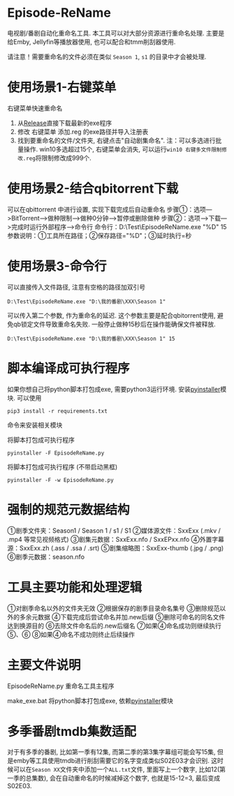 # Episode-ReName
电视剧/番剧自动化重命名工具. 本工具可以对大部分资源进行重命名处理. 主要是给Emby, Jellyfin等播放器使用, 也可以配合和tmm削刮器使用. 

请注意！需要重命名的文件必须在类似 `Season 1`, `s1` 的目录中才会被处理. 


# 使用场景1-右键菜单
右键菜单快速重命名
1. 从[Release](https://github.com/Nriver/Episode-ReName/releases)直接下载最新的exe程序
2. 修改 右键菜单 添加.reg 的exe路径并导入注册表
3. 找到要重命名的文件/文件夹, 右键点击"自动剧集命名". 
注：可以多选进行批量操作. win10多选超过15个, 右键菜单会消失, 可以运行`win10 右键多文件限制修改.reg`将限制修改成999个. 

# 使用场景2-结合qbitorrent下载
可以在qbittorrent 中进行设置, 实现下载完成后自动重命名
步骤①：选项—>BitTorrent—>做种限制—>做种0分钟—>暂停或删除做种
步骤②：选项—>下载—>完成时运行外部程序—>命令行
命令行：D:\Test\EpisodeReName.exe "%D" 15
参数说明：①工具所在路径；②保存路径="%D"；③延时执行=秒

# 使用场景3-命令行
可以直接传入文件路径, 注意有空格的路径加双引号
```
D:\Test\EpisodeReName.exe "D:\我的番剧\XXX\Season 1"
```

可以传入第二个参数, 作为重命名的延迟. 这个参数主要是配合qbitorrent使用, 避免qb锁定文件导致重命名失败. 一般停止做种15秒后在操作能确保文件被释放. 
```
D:\Test\EpisodeReName.exe "D:\我的番剧\XXX\Season 1" 15
```

# 脚本编译成可执行程序
如果你想自己将python脚本打包成exe, 需要python3运行环境.
安装[pyinstaller](https://github.com/pyinstaller/pyinstaller)模块. 
可以使用
```
pip3 install -r requirements.txt
```
命令来安装相关模块

将脚本打包成可执行程序
```
pyinstaller -F EpisodeReName.py
```

将脚本打包成可执行程序 (不带启动黑框)
```
pyinstaller -F -w EpisodeReName.py
```

# 强制的规范元数据结构
①剧季文件夹：Season1 / Season 1 / s1 / S1
②媒体源文件：SxxExx (.mkv / .mp4 等常见视频格式)
③剧集元数据：SxxExx.nfo / SxxEPxx.nfo
④外置字幕源：SxxExx.zh (.ass / .ssa / .srt)
⑤剧集缩略图：SxxExx-thumb (.jpg / .png)
⑥剧季元数据：season.nfo

# 工具主要功能和处理逻辑
①对剧季命名以外的文件夹无效
②根据保存的剧季目录命名集号
③删除规范以外的多余元数据
④下载完成后尝试命名并加.new后缀
⑤删除可命名的同名文件达到换源目的
⑥去除文件命名后的.new后缀名
⑦如果④命名成功则继续执行⑤、⑥
⑧如果④命名不成功则终止后续操作

# 主要文件说明
EpisodeReName.py
重命名工具主程序

make_exe.bat
将python脚本打包成exe, 依赖[pyinstaller](https://github.com/pyinstaller/pyinstaller)模块

# 多季番剧tmdb集数适配
对于有多季的番剧, 比如第一季有12集, 而第二季的第3集字幕组可能会写15集, 但是emby等工具使用tmdb进行削刮需要它的名字变成类似S02E03才会识别. 
这时候可以在`Season XX`文件夹中添加一个`ALL.txt`文件, 里面写上一个数字, 比如12(第一季的总集数), 会在自动重命名的时候减掉这个数字, 也就是15-12=3, 最后变成S02E03.
